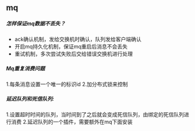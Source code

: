 ## mq

##### 怎样保证mq数据不丢失？

- ack确认机制，发给交换机时确认，队列发给客户端确认
- 开启mq持久化机制，保证mq重启后消息不会丢失
- 重试机制，多次尝试失败后交给错误交换机进行处理



##### Mq重复消费问题

1.每条消息设置一个唯一的标识id
2.加分布式锁来控制



##### 延迟队列和死信队列:
1.设置超时时间的队列，当时间到了之后就会变成死信队列，由绑定的死信队列进行消费
2.延迟队列的一个插件，需要额外在mq下面安装